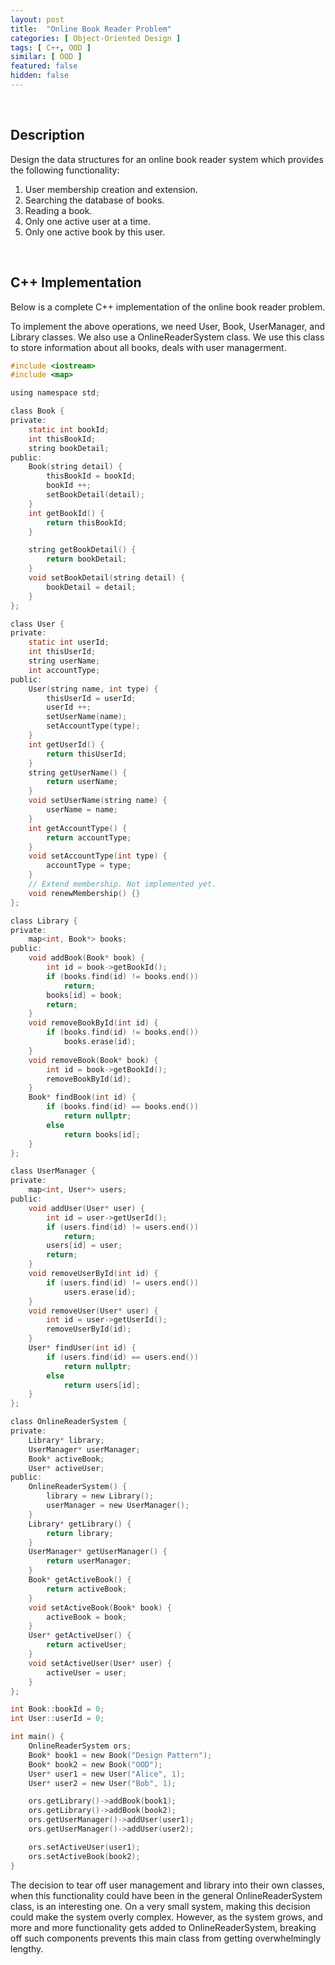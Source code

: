 ```yaml
---
layout: post
title:  "Online Book Reader Problem"
categories: [ Object-Oriented Design ]
tags: [ C++, OOD ]
similar: [ OOD ]
featured: false
hidden: false
---
```


<br />

## Description

Design the data structures for an online book reader system which provides the following functionality:
1. User membership creation and extension.
2. Searching the database of books.
3. Reading a book.
4. Only one active user at a time.
5. Only one active book by this user.


<br />

## C++ Implementation

Below is a complete C++ implementation of the online book reader problem.

To implement the above operations, we need User, Book, UserManager, and Library classes. We also use a OnlineReaderSystem class. We use this class to store information about all books, deals with user managerment. 


```c
#include <iostream>
#include <map>

using namespace std;

class Book {
private:
    static int bookId;
    int thisBookId;
    string bookDetail;
public:
    Book(string detail) {
        thisBookId = bookId;
        bookId ++;
        setBookDetail(detail);
    }
    int getBookId() {
        return thisBookId;
    }

    string getBookDetail() {
        return bookDetail;
    }
    void setBookDetail(string detail) {
        bookDetail = detail;
    }
};

class User {
private:
    static int userId;
    int thisUserId;
    string userName;
    int accountType;
public:
    User(string name, int type) {
        thisUserId = userId;
        userId ++;
        setUserName(name);
        setAccountType(type);
    }
    int getUserId() {
        return thisUserId;
    }
    string getUserName() {
        return userName;
    }
    void setUserName(string name) {
        userName = name;
    }
    int getAccountType() {
        return accountType;
    }
    void setAccountType(int type) {
        accountType = type;
    }
    // Extend membership. Not implemented yet.
    void renewMembership() {}
};

class Library {
private:
    map<int, Book*> books;
public:
    void addBook(Book* book) {
        int id = book->getBookId();
        if (books.find(id) != books.end()) 
            return;
        books[id] = book;
        return;
    }
    void removeBookById(int id) {
        if (books.find(id) != books.end())
            books.erase(id);
    }
    void removeBook(Book* book) {
        int id = book->getBookId();
        removeBookById(id);
    }
    Book* findBook(int id) {
        if (books.find(id) == books.end()) 
            return nullptr;
        else
            return books[id];
    }
};

class UserManager {
private:
    map<int, User*> users;
public:
    void addUser(User* user) {
        int id = user->getUserId();
        if (users.find(id) != users.end())
            return;
        users[id] = user;
        return;
    }
    void removeUserById(int id) {
        if (users.find(id) != users.end())
            users.erase(id);
    }
    void removeUser(User* user) {
        int id = user->getUserId();
        removeUserById(id);
    }
    User* findUser(int id) {
        if (users.find(id) == users.end())
            return nullptr;
        else
            return users[id];
    }
};

class OnlineReaderSystem {
private:
    Library* library;
    UserManager* userManager;
    Book* activeBook;
    User* activeUser;
public:
    OnlineReaderSystem() {
        library = new Library();
        userManager = new UserManager();
    }
    Library* getLibrary() {
        return library;
    }
    UserManager* getUserManager() {
        return userManager;
    }
    Book* getActiveBook() {
        return activeBook;
    }
    void setActiveBook(Book* book) {
        activeBook = book;
    }
    User* getActiveUser() {
        return activeUser;
    }
    void setActiveUser(User* user) {
        activeUser = user;
    }
};

int Book::bookId = 0;
int User::userId = 0;

int main() {
    OnlineReaderSystem ors;
    Book* book1 = new Book("Design Pattern");
    Book* book2 = new Book("OOD");
    User* user1 = new User("Alice", 1);
    User* user2 = new User("Bob", 1);

    ors.getLibrary()->addBook(book1);
    ors.getLibrary()->addBook(book2);
    ors.getUserManager()->addUser(user1);
    ors.getUserManager()->addUser(user2);

    ors.setActiveUser(user1);
    ors.setActiveBook(book2);
}
```

The decision to tear off user management and library into their own classes, when this functionality could have been in the general OnlineReaderSystem class, is an interesting one. On a very small system, making this decision could make the system overly complex. However, as the system grows, and more and more functionality gets added to OnlineReaderSystem, breaking off such components prevents this main class from getting overwhelmingly lengthy.